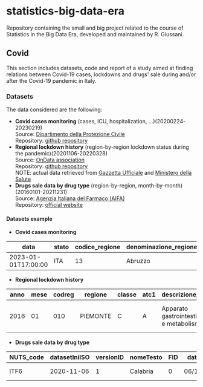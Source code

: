 # statistics-big-data-era

Repository containing the small and big project related to the course of Statistics in the Big Data Era, developed and maintained by R. Giussani.

## Covid

This section includes datasets, code and report of a study aimed at finding relations between Covid-19 cases, lockdowns and drugs' sale during and/or after the Covid-19 pandemic in Italy.

### Datasets 
The data considered are the following:
- **Covid cases monitoring** (cases, ICU, hospitalization, ...)(20200224-20230219)<br />
Source: [Dipartimento della Protezione Civile](https://emergenze.protezionecivile.gov.it/en/health/coron20200224-20230219avirus)<br />
Repository: [github repository](https://github.com/pcm-dpc/COVID-19)
- **Regional lockdown history** (region-by-region lockdown status during the pandemic)(20201106-20220328)<br />
Source: [OnData association](https://www.ondata.it/)<br />
Repository: [github repository](https://github.com/ondata/covid19italia/blob/master/webservices/COVID-19Aree/processing/areeStorico.csv)<br />
NOTE: actual data retrieved from [Gazzetta Ufficiale](https://www.gazzettaufficiale.it/) and [Ministero della Salute](https://www.trovanorme.salute.gov.it/) 
- **Drugs sale data by drug type** (region-by-region, month-by-month)(20160101-20211231)<br />
Source: [Agenzia Italiana del Farmaco (AIFA)](https://www.aifa.gov.it/web/guest)<br />
Repository: [official website](https://www.aifa.gov.it/web/guest/spesa-e-consumo-relativi-al-flusso-della-farmaceutica-convenzionata-e-degli-acquisti-diretti)

#### Datasets example
- **Covid cases monitoring**

|data|stato|codice_regione|denominazione_regione|lat|long|ricoverati_con_sintomi|terapia_intensiva|totale_ospedalizzati|isolamento_domiciliare|totale_positivi|variazione_totale_positivi|nuovi_positivi|dimessi_guariti|deceduti|casi_da_sospetto_diagnostico|casi_da_screening|totale_casi|tamponi|casi_testati|note|ingressi_terapia_intensiva|note_test|note_casi|totale_positivi_test_molecolare|totale_positivi_test_antigenico_rapido|tamponi_test_molecolare|tamponi_test_antigenico_rapido|codice_nuts_1|codice_nuts_2|
|---|---|---|---|---|---|---|---|---|---|---|---|---|---|---|---|---|---|---|---|---|---|---|---|---|---|---|---|---|---|
|2023-01-01T17:00:00|ITA|13|Abruzzo|42.35122196|13.39843823|241|11|252|15874|16126|379|536|617497|3831|637454||7283064|1354465|||0|||241385|396069|2559894|4723170|ITF|ITF1|

- **Regional lockdown history**

|anno|mese|codreg|regione|classe|atc1|descrizione_atc1|atc2|descrizione_atc2|atc3|descrizione_atc3|atc4|descrizione_atc4|numero_confezioni_traccia|spesa_flusso_tracciabilita|numero_confezioni_convenzionata|spesa_convenzionata|
|---|---|---|---|---|---|---|---|---|---|---|---|---|---|---|---|---|
|2016|01|010|PIEMONTE|C|A|Apparato gastrointestinale e metabolismo|A01|Stomatologici|A01A|Stomatologici|A01AA|Sostanze impiegate per la profilassi della carie|2|13.42|

- **Drugs sale data by drug type**

|NUTS_code|datasetIniISO|versionID|nomeTesto|FID|datasetIni|datasetFin|designIniz|designFine|nomeAutCom|legNomeBre|legData|legLink|legSpecRif|legLivello|legGU_Link|zona|datasetFinISO|NUTS_level|
|---|---|---|---|---|---|---|---|---|---|---|---|---|---|---|---|---|---|---|
|ITF6|2020-11-06|1|Calabria|0|06/11/2020|20/11/2020|1604620800000|20/11/2020|Ministero della Salute|Ordinanza 04/11/2020|1604448000000|https://www.trovanorme.salute.gov.it/norme/dettaglioAtto?id=77054|art.3|regionale|https://www.gazzettaufficiale.it/eli/id/2020/11/05/20A06144/sg|rossa|2020-11-20|2|
